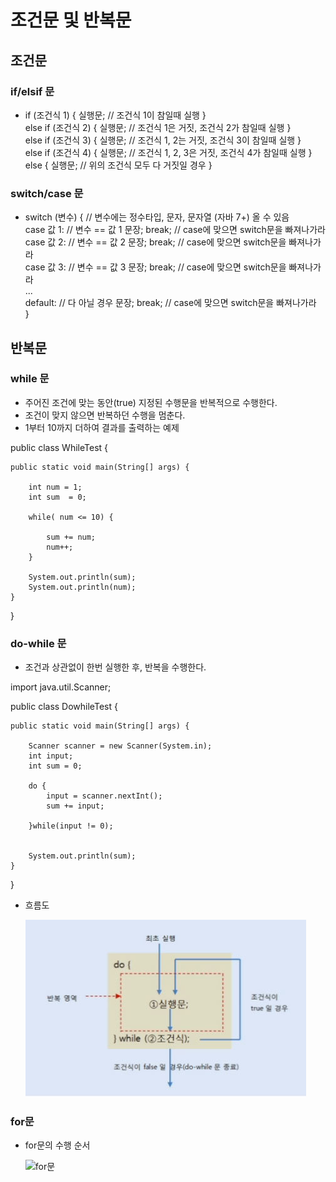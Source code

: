 # 조건문 및 반복문
## 조건문
### if/elsif 문
- if (조건식 1) {
		실행문; // 조건식 1이 참일때 실행
}<br>
 else if (조건식 2) {
		실행문; // 조건식 1은 거짓, 조건식 2가 참일때 실행
}<br>
 else if (조건식 3) {
		실행문; // 조건식 1, 2는 거짓, 조건식 3이 참일때 실행
}<br>
 else if (조건식 4) {
		실행문; // 조건식 1, 2, 3은 거짓, 조건식 4가 참일때 실행
}<br>
 else {
		실행문; // 위의 조건식 모두 다 거짓일 경우
}

### switch/case 문
- switch (변수) { // 변수에는 정수타입, 문자, 문자열 (자바 7+) 올 수 있음<br>
		case 값 1: // 변수 == 값 1
			문장;
			break; // case에 맞으면 switch문을 빠져나가라<br>
		case 값 2: // 변수 == 값 2
			문장;	
			break; // case에 맞으면 switch문을 빠져나가라<br>
		case 값 3: // 변수 == 값 3
			문장;
			break; // case에 맞으면 switch문을 빠져나가라<br>
		...<br>
		default: // 다 아닐 경우
			문장;
			break; // case에 맞으면 switch문을 빠져나가라<br>
}

## 반복문
### while 문
- 주어진 조건에 맞는 동안(true) 지정된 수행문을 반복적으로 수행한다.
- 조건이 맞지 않으면 반복하던 수행을 멈춘다.
- 1부터 10까지 더하여 결과를 출력하는 예제
  

public class WhileTest {

	public static void main(String[] args) {

		int num = 1;
		int sum  = 0;
		
		while( num <= 10) {
			
			sum += num;
			num++;
		}
		
		System.out.println(sum);
		System.out.println(num);
	}

}

### do-while 문
- 조건과 상관없이 한번 실행한 후, 반복을 수행한다.

import java.util.Scanner;

public class DowhileTest {

	public static void main(String[] args) {

		Scanner scanner = new Scanner(System.in);
		int input; 
		int sum = 0;

		do {
			input = scanner.nextInt();
			sum += input;
			
		}while(input != 0);

			
		System.out.println(sum);
	}

}

- 흐름도
  
  ![흐름도](./img/흐름도.jpg)

### for문
- for문의 수행 순서<br>

  ![for문](./img/for문.png)